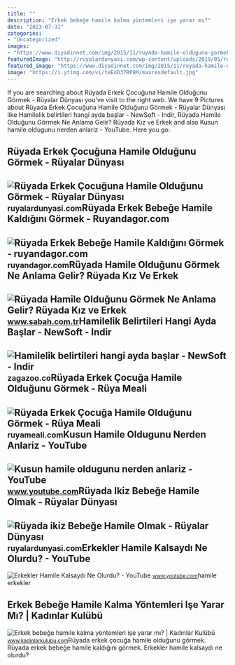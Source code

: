 ```yaml
---
title: ""
description: "Erkek bebeğe hamile kalma yöntemleri işe yarar mı?"
date: "2023-07-31"
categories:
- "Uncategorized"
images:
- "https://www.diyadinnet.com/img/2015/11/ruyada-hamile-oldugunu-gormek-bekar.jpg"
featuredImage: "http://ruyalardunyasi.com/wp-content/uploads/2019/05/ruyada-erkek-cocuguna-hamile-oldugunu-dogurdugunu-gormek-1024x475.jpg"
featured_image: "https://www.diyadinnet.com/img/2015/11/ruyada-hamile-oldugunu-gormek-bekar.jpg"
image: "https://i.ytimg.com/vi/teEoD37RP8M/maxresdefault.jpg"
---
```


If you are searching about Rüyada Erkek Çocuğuna Hamile Olduğunu Görmek - Rüyalar Dünyası you've visit to the right web. We have 9 Pictures about Rüyada Erkek Çocuğuna Hamile Olduğunu Görmek - Rüyalar Dünyası like Hamilelik belirtileri hangi ayda başlar - NewSoft - Indir, Rüyada Hamile Olduğunu Görmek Ne Anlama Gelir? Rüyada Kız ve Erkek and also Kusun hamile oldugunu nerden anlariz - YouTube. Here you go:

Rüyada Erkek Çocuğuna Hamile Olduğunu Görmek - Rüyalar Dünyası
--------------------------------------------------------------

 ![Rüyada Erkek Çocuğuna Hamile Olduğunu Görmek - Rüyalar Dünyası](http://ruyalardunyasi.com/wp-content/uploads/2019/05/ruyada-erkek-cocuguna-hamile-oldugunu-dogurdugunu-gormek-1024x475.jpg) <small>ruyalardunyasi.com</small>Rüyada Erkek Bebeğe Hamile Kaldığını Görmek - Ruyandagor.com
------------------------------------------------------------

 ![Rüyada Erkek Bebeğe Hamile Kaldığını Görmek - ruyandagor.com](https://images.ruyandagor.com/2017/04/erkek-bebege-hamile-oldugunu-ogrenmek-0037.jpg) <small>ruyandagor.com</small>Rüyada Hamile Olduğunu Görmek Ne Anlama Gelir? Rüyada Kız Ve Erkek
------------------------------------------------------------------

 ![Rüyada Hamile Olduğunu Görmek Ne Anlama Gelir? Rüyada Kız ve Erkek](https://iasbh.tmgrup.com.tr/ca1ed8/752/395/0/2/650/344?u=https://isbh.tmgrup.com.tr/sbh/2020/09/13/ruyada-hamile-oldugunu-gormek-ne-anlama-gelir-ruyada-kiz-ve-erkek-bebege-hamile-oldugunu-gormek-1600025033285.jpg) <small>www.sabah.com.tr</small>Hamilelik Belirtileri Hangi Ayda Başlar - NewSoft - Indir
---------------------------------------------------------

 ![Hamilelik belirtileri hangi ayda başlar - NewSoft - Indir](https://www.diyadinnet.com/img/2015/11/ruyada-hamile-oldugunu-gormek-bekar.jpg) <small>zagazoo.co</small>Rüyada Erkek Çocuğa Hamile Olduğunu Görmek - Rüya Meali
-------------------------------------------------------

 ![Rüyada Erkek Çocuğa Hamile Olduğunu Görmek - Rüya Meali](http://ruyameali.com/wp-content/uploads/2018/05/erkek-cocuga-dokuz-aylik-hamile-oldugunu-gormek.jpg) <small>ruyameali.com</small>Kusun Hamile Oldugunu Nerden Anlariz - YouTube
----------------------------------------------

 ![Kusun hamile oldugunu nerden anlariz - YouTube](https://i.ytimg.com/vi/0tTmcbQeyeU/maxresdefault.jpg) <small>www.youtube.com</small>Rüyada Ikiz Bebeğe Hamile Olmak - Rüyalar Dünyası
-------------------------------------------------

 ![Rüyada ikiz Bebeğe Hamile Olmak - Rüyalar Dünyası](http://ruyalardunyasi.com/wp-content/uploads/2019/05/ruyada-ikiz-bebege-hamile-olmak.jpg) <small>ruyalardunyasi.com</small>Erkekler Hamile Kalsaydı Ne Olurdu? - YouTube
---------------------------------------------

 ![Erkekler Hamile Kalsaydı Ne Olurdu? - YouTube](https://i.ytimg.com/vi/teEoD37RP8M/maxresdefault.jpg) <small>www.youtube.com</small>hamile erkekler

Erkek Bebeğe Hamile Kalma Yöntemleri Işe Yarar Mı? | Kadınlar Kulübü
--------------------------------------------------------------------

 ![Erkek bebeğe hamile kalma yöntemleri işe yarar mı? | Kadınlar Kulübü](https://www.kadinlarkulubu.com/haberler/erkek-bebege-hamile-kalma-yontemleri-ise-yarar-mi.1457/cover-image) <small>www.kadinlarkulubu.com</small>Rüyada erkek çocuğa hamile olduğunu görmek. Rüyada erkek bebeğe hamile kaldığını görmek. Erkekler hamile kalsaydı ne olurdu?
